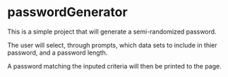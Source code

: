 # passwordGenerator

This is a simple project that will generate a semi-randomized password.

The user will select, through prompts, which data sets to include in thier password, and a password length.

A password matching the inputed criteria will then be printed to the page.